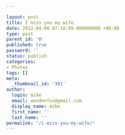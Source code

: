 ```yaml
---

layout: post
title: I miss you my wife.
date: 2012-04-08 07:18:09.000000000 +00:00
type: post
parent_id: '0'
published: true
password: ''
status: publish
categories:
- Photos
tags: []
meta:
  _thumbnail_id: '391'
author:
  login: mike
  email: woodenfox@gmail.com
  display_name: mike
  first_name: ''
  last_name: ''
permalink: "/i-miss-you-my-wife/"
---
```



